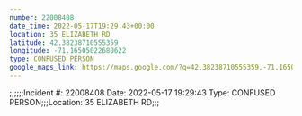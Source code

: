 ```yaml
---
number: 22008408
date_time: 2022-05-17T19:29:43+00:00
location: 35 ELIZABETH RD
latitude: 42.38238710555359
longitude: -71.16505022680622
type: CONFUSED PERSON
google_maps_link: https://maps.google.com/?q=42.38238710555359,-71.16505022680622
---
```


;;;;;;Incident #: 22008408   Date: 2022-05-17 19:29:43   Type: CONFUSED PERSON;;;Location: 35 ELIZABETH RD;;;
